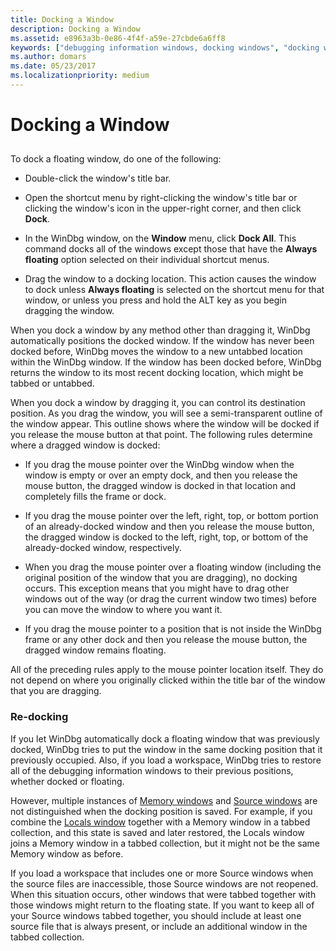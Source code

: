 ```yaml
---
title: Docking a Window
description: Docking a Window
ms.assetid: e8963a3b-0e86-4f4f-a59e-27cbde6a6ff8
keywords: ["debugging information windows, docking windows", "docking windows", "window docking"]
ms.author: domars
ms.date: 05/23/2017
ms.localizationpriority: medium
---
```


# Docking a Window


## <span id="ddk_docking_a_window_dbg"></span><span id="DDK_DOCKING_A_WINDOW_DBG"></span>


To dock a floating window, do one of the following:

-   Double-click the window's title bar.

-   Open the shortcut menu by right-clicking the window's title bar or clicking the window's icon in the upper-right corner, and then click **Dock**.

-   In the WinDbg window, on the **Window** menu, click **Dock All**. This command docks all of the windows except those that have the **Always floating** option selected on their individual shortcut menus.

-   Drag the window to a docking location. This action causes the window to dock unless **Always floating** is selected on the shortcut menu for that window, or unless you press and hold the ALT key as you begin dragging the window.

When you dock a window by any method other than dragging it, WinDbg automatically positions the docked window. If the window has never been docked before, WinDbg moves the window to a new untabbed location within the WinDbg window. If the window has been docked before, WinDbg returns the window to its most recent docking location, which might be tabbed or untabbed.

When you dock a window by dragging it, you can control its destination position. As you drag the window, you will see a semi-transparent outline of the window appear. This outline shows where the window will be docked if you release the mouse button at that point. The following rules determine where a dragged window is docked:

-   If you drag the mouse pointer over the WinDbg window when the window is empty or over an empty dock, and then you release the mouse button, the dragged window is docked in that location and completely fills the frame or dock.

-   If you drag the mouse pointer over the left, right, top, or bottom portion of an already-docked window and then you release the mouse button, the dragged window is docked to the left, right, top, or bottom of the already-docked window, respectively.

-   When you drag the mouse pointer over a floating window (including the original position of the window that you are dragging), no docking occurs. This exception means that you might have to drag other windows out of the way (or drag the current window two times) before you can move the window to where you want it.

-   If you drag the mouse pointer to a position that is not inside the WinDbg frame or any other dock and then you release the mouse button, the dragged window remains floating.

All of the preceding rules apply to the mouse pointer location itself. They do not depend on where you originally clicked within the title bar of the window that you are dragging.

### <span id="re_docking"></span><span id="RE_DOCKING"></span>Re-docking

If you let WinDbg automatically dock a floating window that was previously docked, WinDbg tries to put the window in the same docking position that it previously occupied. Also, if you load a workspace, WinDbg tries to restore all of the debugging information windows to their previous positions, whether docked or floating.

However, multiple instances of [Memory windows](memory-window.md) and [Source windows](source-window.md) are not distinguished when the docking position is saved. For example, if you combine the [Locals window](locals-window.md) together with a Memory window in a tabbed collection, and this state is saved and later restored, the Locals window joins a Memory window in a tabbed collection, but it might not be the same Memory window as before.

If you load a workspace that includes one or more Source windows when the source files are inaccessible, those Source windows are not reopened. When this situation occurs, other windows that were tabbed together with those windows might return to the floating state. If you want to keep all of your Source windows tabbed together, you should include at least one source file that is always present, or include an additional window in the tabbed collection.

 

 





